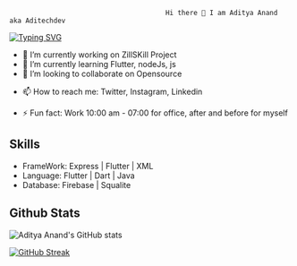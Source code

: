                                            Hi there 👋 I am Aditya Anand aka Aditechdev
                                           
                              
<!--  [![Typing SVG](https://readme-typing-svg.herokuapp.com?center=true&vCenter=true&lines=Hello!+World;Mobile+Application+Developer;Emerging+Full+Stack+Developer;Always+Learning+Always+Evolving)](https://git.io/typing-svg) -->
<!-- [![Typing SVG](https://readme-typing-svg.herokuapp.com?center=true&width=425&lines=Hello!+World;Mobile+Application+Developer;Emerging+Full+Stack+Developer;Always+Learning+Always+Evolving)](https://git.io/typing-svg) -->

[![Typing SVG](https://readme-typing-svg.herokuapp.com?center=true&width=1000&lines=Hello!+World;Mobile+Application+Developer;Emerging+Full+Stack+Developer;Always+Learning+Always+Evolving)](https://git.io/typing-svg)
<!--  - Currently working 10:00 am - 07:00 for office, after and before for myself -->
 - 🔭 I’m currently working on ZillSKill Project
- 🌱 I’m currently learning Flutter, nodeJs, js
- 👯 I’m looking to collaborate on Opensource 
<!-- - 🤔 I’m looking for help with ... -->
<!-- - 💬 Ask me about ... -->
- 📫 How to reach me: Twitter, Instagram, Linkedin
<!-- - 😄 Pronouns: ... -->
- ⚡ Fun fact: Work 10:00 am - 07:00 for office, after and before for myself

<!-- <img align ="left" width="47%" src="https://github-readme-stats.vercel.app/api?username=aditechdev&show_icons=true&theme=radical" />  -->
<!-- <img align = "left" width="47%" src="https://github-readme-stats.vercel.app/api/top-langs/?username=anuraghazra&layout=compact" />   -->

     
## Skills 

<!-- - Database <br/>
![SQLite](https://img.shields.io/badge/sqlite-%2307405e.svg?style=for-the-badge&logo=sqlite&logoColor=white)
![MySQL](https://img.shields.io/badge/mysql-%2300f.svg?style=for-the-badge&logo=mysql&logoColor=white) -->


- FrameWork: Express | Flutter | XML 
- Language: Flutter | Dart | Java
- Database: Firebase | Squalite

<!-- 
FOr the badge 
 https://github.com/Ileriayo/markdown-badges
-->


<!--
**aditechdev/aditechdev** is a ✨ _special_ ✨ repository because its `README.md` (this file) appears on your GitHub profile.

Here are some ideas to get you started:


-->

## Github Stats

![Aditya Anand's GitHub stats](https://github-readme-stats.vercel.app/api?username=aditechdev&show_icons=true&theme=radical)

[![GitHub Streak](https://github-readme-streak-stats.herokuapp.com/?user=aditechdev&theme=dark)](https://git.io/streak-stats)



